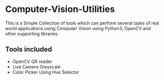 # Computer-Vision-Utilities

This is a Simple Collection of tools which can perform several tasks of real world applications using Computer Vision using Python3, OpenCV and other supporting libraries.

## Tools included 
- OpenCV QR reader
- Live Camera Greyscale
- Color Picker Using Hue Selector
